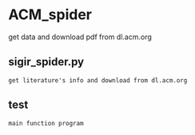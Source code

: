 # ACM_spider
get data and download pdf from dl.acm.org 

## sigir_spider.py
	get literature's info and download from dl.acm.org 

## test
	main function program